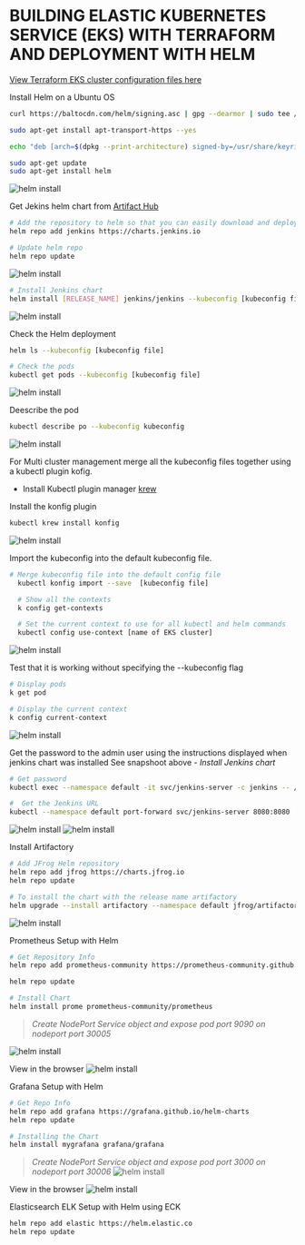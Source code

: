 # BUILDING ELASTIC KUBERNETES SERVICE (EKS) WITH TERRAFORM AND DEPLOYMENT WITH HELM

[View Terraform EKS cluster configuration files here](https://github.com/oayanda/Terraform_EKS_Cluster)

Install Helm on a Ubuntu OS

```bash
curl https://baltocdn.com/helm/signing.asc | gpg --dearmor | sudo tee /usr/share/keyrings/helm.gpg > /dev/null

sudo apt-get install apt-transport-https --yes

echo "deb [arch=$(dpkg --print-architecture) signed-by=/usr/share/keyrings/helm.gpg] https://baltocdn.com/helm/stable/debian/ all main" | sudo tee /etc/apt/sources.list.d/helm-stable-debian.list

sudo apt-get update
sudo apt-get install helm
```

![helm install](./images/1.png)

Get Jekins helm chart from [Artifact Hub](https://artifacthub.io/packages/helm/jenkinsci/jenkins)

```bash
# Add the repository to helm so that you can easily download and deploy
helm repo add jenkins https://charts.jenkins.io

# Update helm repo
helm repo update
```

![helm install](./images/2.png)

```bash
# Install Jenkins chart
helm install [RELEASE_NAME] jenkins/jenkins --kubeconfig [kubeconfig file]
```
![helm install](./images/3.png)

Check the Helm deployment

```bash
helm ls --kubeconfig [kubeconfig file]

# Check the pods
kubectl get pods --kubeconfig [kubeconfig file]
```

![helm install](./images/4.png)

Deescribe the pod

```bash
kubectl describe po --kubeconfig kubeconfig
```
![helm install](./images/5.png)

For Multi cluster management merge all the kubeconfig files together using a kubectl plugin kofig.

- Install Kubectl plugin manager [krew](https://krew.sigs.k8s.io/docs/user-guide/setup/install/)



Install the konfig plugin

```bash
kubectl krew install konfig
```

![helm install](./images/6%20.png)

Import the kubeconfig into the default kubeconfig file. 

```bash
# Merge kubeconfig file into the default config file
  kubectl konfig import --save  [kubeconfig file]

  # Show all the contexts
  k config get-contexts

  # Set the current context to use for all kubectl and helm commands
  kubectl config use-context [name of EKS cluster]
```

![helm install](./images/7.png)

Test that it is working without specifying the --kubeconfig flag

```bash
# Display pods
k get pod

# Display the current context
k config current-context
```

![helm install](./images/8.png)

Get the password to the admin user using the instructions displayed when jenkins chart was installed See snapshoot above - *Install Jenkins chart*

```bash
# Get password
kubectl exec --namespace default -it svc/jenkins-server -c jenkins -- /bin/cat /run/secrets/additional/chart-admin-password && echo

#  Get the Jenkins URL 
kubectl --namespace default port-forward svc/jenkins-server 8080:8080
```

![helm install](./images/10.png)
![helm install](./images/9.png)

Install Artifactory

```bash
# Add JFrog Helm repository
helm repo add jfrog https://charts.jfrog.io
helm repo update

# To install the chart with the release name artifactory
helm upgrade --install artifactory --namespace default jfrog/artifactory

```

![helm install](./images/11.png)

Prometheus Setup with Helm

```bash
# Get Repository Info
helm repo add prometheus-community https://prometheus-community.github.io/helm-charts

helm repo update

# Install Chart
helm install prome prometheus-community/prometheus
```

> *Create NodePort Service object and expose pod port 9090 on nodeport port 30005*

![helm install](./images/12.png)

View in the browser
![helm install](./images/13.png)

Grafana Setup with Helm

```bash
# Get Repo Info
helm repo add grafana https://grafana.github.io/helm-charts
helm repo update

# Installing the Chart
helm install mygrafana grafana/grafana

```

> *Create NodePort Service object and expose pod port 3000 on nodeport port 30006*
![helm install](./images/15.png)

View in the browser
![helm install](./images/14.png)

Elasticsearch ELK Setup with Helm using ECK

```bash
helm repo add elastic https://helm.elastic.co
helm repo update
